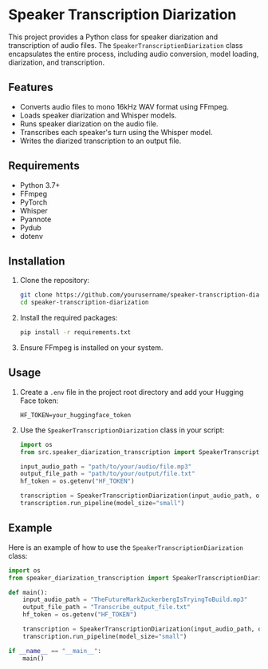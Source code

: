 # Speaker Transcription Diarization

This project provides a Python class for speaker diarization and transcription of audio files. The `SpeakerTranscriptionDiarization` class encapsulates the entire process, including audio conversion, model loading, diarization, and transcription.

## Features

- Converts audio files to mono 16kHz WAV format using FFmpeg.
- Loads speaker diarization and Whisper models.
- Runs speaker diarization on the audio file.
- Transcribes each speaker's turn using the Whisper model.
- Writes the diarized transcription to an output file.

## Requirements

- Python 3.7+
- FFmpeg
- PyTorch
- Whisper
- Pyannote
- Pydub
- dotenv

## Installation

1. Clone the repository:
   ```bash
   git clone https://github.com/yourusername/speaker-transcription-diarization.git
   cd speaker-transcription-diarization
   ```

2. Install the required packages:
   ```bash
   pip install -r requirements.txt
   ```

3. Ensure FFmpeg is installed on your system.

## Usage

1. Create a `.env` file in the project root directory and add your Hugging Face token:
   ```
   HF_TOKEN=your_huggingface_token
   ```

2. Use the `SpeakerTranscriptionDiarization` class in your script:

   ```python
   import os
   from src.speaker_diarization_transcription import SpeakerTranscriptionDiarization

   input_audio_path = "path/to/your/audio/file.mp3"
   output_file_path = "path/to/your/output/file.txt"
   hf_token = os.getenv("HF_TOKEN")

   transcription = SpeakerTranscriptionDiarization(input_audio_path, output_file_path, hf_token)
   transcription.run_pipeline(model_size="small")
   ```

## Example

Here is an example of how to use the `SpeakerTranscriptionDiarization` class:

```python
import os
from speaker_diarization_transcription import SpeakerTranscriptionDiarization

def main():
    input_audio_path = "TheFutureMarkZuckerbergIsTryingToBuild.mp3"
    output_file_path = "Transcribe_output_file.txt"
    hf_token = os.getenv("HF_TOKEN")

    transcription = SpeakerTranscriptionDiarization(input_audio_path, output_file_path, hf_token)
    transcription.run_pipeline(model_size="small")

if __name__ == "__main__":
    main()
```

